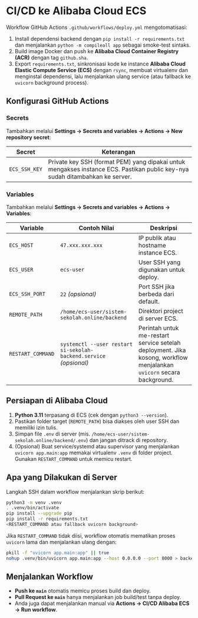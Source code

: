 # CI/CD ke Alibaba Cloud ECS

Workflow GitHub Actions `.github/workflows/deploy.yml` mengotomatisasi:

1. Install dependensi backend dengan `pip install -r requirements.txt` dan menjalankan `python -m compileall app` sebagai smoke-test sintaks.
2. Build image Docker dan push ke **Alibaba Cloud Container Registry (ACR)** dengan tag `github.sha`.
3. Export `requirements.txt`, sinkronisasi kode ke instance **Alibaba Cloud Elastic Compute Service (ECS)** dengan `rsync`, membuat virtualenv dan menginstal dependensi, lalu menjalankan ulang service (atau fallback ke `uvicorn` background process).

## Konfigurasi GitHub Actions

### Secrets
Tambahkan melalui **Settings → Secrets and variables → Actions → New repository secret**:

| Secret | Keterangan |
| ------ | ---------- |
| `ECS_SSH_KEY` | Private key SSH (format PEM) yang dipakai untuk mengakses instance ECS. Pastikan public key-nya sudah ditambahkan ke server. |

### Variables
Tambahkan melalui **Settings → Secrets and variables → Actions → Variables**:

| Variable | Contoh Nilai | Deskripsi |
| -------- | ------------- | --------- |
| `ECS_HOST` | `47.xxx.xxx.xxx` | IP publik atau hostname instance ECS. |
| `ECS_USER` | `ecs-user` | User SSH yang digunakan untuk deploy. |
| `ECS_SSH_PORT` | `22` *(opsional)* | Port SSH jika berbeda dari default. |
| `REMOTE_PATH` | `/home/ecs-user/sistem-sekolah.online/backend` | Direktori project di server ECS. |
| `RESTART_COMMAND` | `systemctl --user restart si-sekolah-backend.service` *(opsional)* | Perintah untuk me-restart service setelah deployment. Jika kosong, workflow menjalankan `uvicorn` secara background. |

## Persiapan di Alibaba Cloud
1. **Python 3.11** terpasang di ECS (cek dengan `python3 --version`).
2. Pastikan folder target (`REMOTE_PATH`) bisa diakses oleh user SSH dan memiliki izin tulis.
3. Simpan file `.env` di server (mis. `/home/ecs-user/sistem-sekolah.online/backend/.env`) dan jangan ditrack di repository.
4. (Opsional) Buat service/systemd atau supervisor yang menjalankan `uvicorn app.main:app` memakai virtualenv `.venv` di folder project. Gunakan `RESTART_COMMAND` untuk memicu restart.

## Apa yang Dilakukan di Server
Langkah SSH dalam workflow menjalankan skrip berikut:

```bash
python3 -m venv .venv
. .venv/bin/activate
pip install --upgrade pip
pip install -r requirements.txt
<RESTART_COMMAND atau fallback uvicorn background>
```

Jika `RESTART_COMMAND` tidak diisi, workflow otomatis mematikan proses `uvicorn` lama dan menjalankan ulang dengan:

```bash
pkill -f "uvicorn app.main:app" || true
nohup .venv/bin/uvicorn app.main:app --host 0.0.0.0 --port 8000 > backend.log 2>&1 &
```

## Menjalankan Workflow
- **Push ke `main`** otomatis memicu proses build dan deploy.
- **Pull Request ke `main`** hanya menjalankan job build/test tanpa deploy.
- Anda juga dapat menjalankan manual via **Actions → CI/CD Alibaba ECS → Run workflow**.
